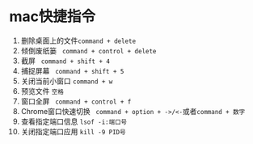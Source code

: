 # mac快捷指令

1. 删除桌面上的文件` command + delete `
2. 倾倒废纸篓 ` command + control + delete`
3. 截屏 ` command + shift + 4`
4. 捕捉屏幕 ` command + shift + 5`
5. 关闭当前小窗口 `command + w`
6. 预览文件 `空格`
7. 窗口全屏 ` command + control + f`
8. Chrome窗口快速切换 ` command + option + ->/<-`或者`command + 数字`
9. 查看指定端口信息 `lsof -i:端口号`
10. 关闭指定端口应用 `kill -9 PID号`
